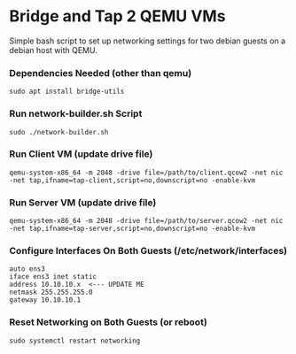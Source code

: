 # Bridge and Tap 2 QEMU VMs

Simple bash script to set up networking settings for two debian guests on a debian host with QEMU. 

### Dependencies Needed (other than qemu)
```
sudo apt install bridge-utils
```
### Run network-builder.sh Script
```
sudo ./network-builder.sh
```
### Run Client VM (update drive file)
```
qemu-system-x86_64 -m 2048 -drive file=/path/to/client.qcow2 -net nic -net tap,ifname=tap-client,script=no,downscript=no -enable-kvm
```
### Run Server VM (update drive file)
```
qemu-system-x86_64 -m 2048 -drive file=/path/to/server.qcow2 -net nic -net tap,ifname=tap-server,script=no,downscript=no -enable-kvm
```
### Configure Interfaces On Both Guests (/etc/network/interfaces)
```
auto ens3
iface ens3 inet static
address 10.10.10.x  <--- UPDATE ME
netmask 255.255.255.0
gateway 10.10.10.1
```
### Reset Networking on Both Guests (or reboot)
```
sudo systemctl restart networking
```
